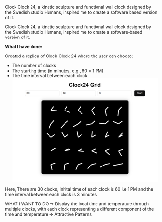 Clock Clock 24, a kinetic sculpture and functional wall clock designed by the Swedish studio Humans, inspired me to create a software based version of it.

Clock Clock 24, a kinetic sculpture and functional wall clock designed by the Swedish studio Humans, inspired me to create a software-based version of it.

**What I have done:**

Created a replica of Clock Clock 24 where the user can choose:
- The number of clocks
- The starting time (in minutes, e.g., 60 = 1 PM)
- The time interval between each clock
![Image Alt](https://github.com/Surya-saketh/Clock-Clock-24/blob/e64adb4541c380d1321efe4c6c2284fa8712e5c5/Screenshot%202025-09-07%20115529.png)

Here, There are 30 clocks, initital time of each clock is 60 i.e 1 PM and the time interval between each clock is 3 minutes

WHAT I WANT TO DO
-> Display the local time and temperature through multiple clocks, with each clock representing a different component of the time and temperature
-> Attractive Patterns 
